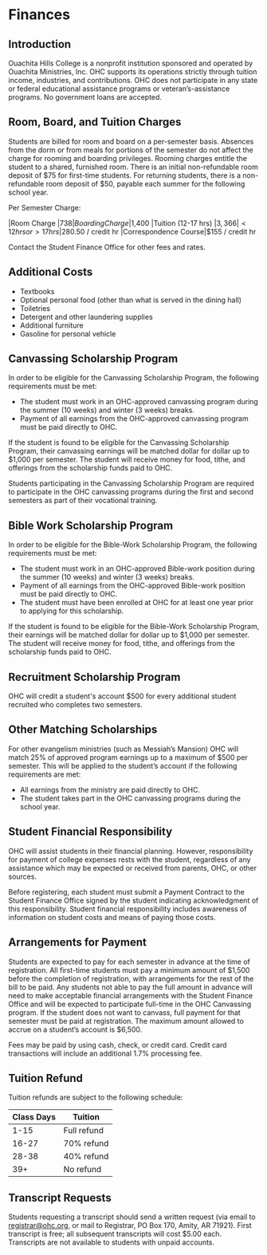# Finances
## Introduction

Ouachita Hills College is a nonprofit institution sponsored and operated by Ouachita Ministries, Inc. OHC supports its operations strictly through tuition income, industries, and contributions. OHC does not participate in any state or federal educational assistance programs or veteran’s-assistance programs. No government loans are accepted.

## Room, Board, and Tuition Charges

Students are billed for room and board on a per-semester basis. Absences from the dorm or from meals for portions of the semester do not affect the charge for rooming and boarding privileges. Rooming charges entitle the student to a shared, furnished room. There is an initial non-refundable room deposit of $75 for first-time students. For returning students, there is a non-refundable room deposit of $50, payable each summer for the following school year.

Per Semester Charge:

|Room Charge          |$738
|Boarding Charge      |$1,400
|Tuition (12-17 hrs)  |$3,366
|< 12 hrs or > 17 hrs |$280.50 / credit hr
|Correspondence Course|$155 / credit hr

Contact the Student Finance Office for other fees and rates.

## Additional Costs

* Textbooks
* Optional personal food (other than what is served in the dining hall) 
* Toiletries 
* Detergent and other laundering supplies 
* Additional furniture 
* Gasoline for personal vehicle

## Canvassing Scholarship Program

In order to be eligible for the Canvassing Scholarship Program, the following requirements must be met:

* The student must work in an OHC-approved canvassing program during the summer (10 weeks) and winter (3 weeks) breaks.
* Payment of all earnings from the OHC-approved canvassing program must be paid directly to OHC.

If the student is found to be eligible for the Canvassing Scholarship Program, their canvassing earnings will be matched dollar for dollar up to $1,000 per semester. The student will receive money for food, tithe, and offerings from the scholarship funds paid to OHC.

Students participating in the Canvassing Scholarship Program are required to participate in the OHC canvassing programs during the first and second semesters as part of their vocational training.

## Bible Work Scholarship Program

In order to be eligible for the Bible-Work Scholarship Program, the following requirements must be met:

* The student must work in an OHC-approved Bible-work position during the summer (10 weeks) and winter (3 weeks) breaks.
* Payment of all earnings from the OHC-approved Bible-work position must be paid directly to OHC.
* The student must have been enrolled at OHC for at least one year prior to applying for this scholarship.

If the student is found to be eligible for the Bible-Work Scholarship Program, their earnings will be matched dollar for dollar up to $1,000 per semester. The student will receive money for food, tithe, and offerings from the scholarship funds paid to OHC.

## Recruitment Scholarship Program

OHC will credit a student's account $500 for every additional student recruited who completes two semesters.

## Other Matching Scholarships

For other evangelism ministries (such as Messiah’s Mansion) OHC will match 25% of approved program earnings up to a maximum of $500 per semester. This will be applied to the student’s account if the following requirements are met:

* All earnings from the ministry are paid directly to OHC.
* The student takes part in the OHC canvassing programs during the school year.

## Student Financial Responsibility

OHC will assist students in their financial planning. However, responsibility for payment of college expenses rests with the student, regardless of any assistance which may be expected or received from parents, OHC, or other sources.

Before registering, each student must submit a Payment Contract to the Student Finance Office signed by the student indicating acknowledgment of this responsibility. Student financial responsibility includes awareness of information on student costs and means of paying those costs.

## Arrangements for Payment

Students are expected to pay for each semester in advance at the time of registration. All first-time students must pay a minimum amount of $1,500 before the completion of registration, with arrangements for the rest of the bill to be paid. Any students not able to pay the full amount in advance will need to make acceptable financial arrangements with the Student Finance Office and will be expected to participate full-time in the OHC Canvassing program. If the student does not want to canvass, full payment for that semester must be paid at registration. The maximum amount allowed to accrue on a student’s account is $6,500. 

Fees may be paid by using cash, check, or credit card. Credit card transactions will include an additional 1.7% processing fee.

## Tuition Refund

Tuition refunds are subject to the following schedule:

|Class Days |Tuition
|-----------|-----------
|1-15       |Full refund
|16-27      |70% refund
|28-38      |40% refund
|39+        |No refund

## Transcript Requests

Students requesting a transcript should send a written request (via email to registrar@ohc.org, or mail to Registrar, PO Box 170, Amity, AR 71921). First transcript is free; all subsequent transcripts will cost $5.00 each. Transcripts are not available to students with unpaid accounts.

